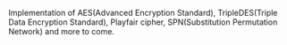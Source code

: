 Implementation of AES(Advanced Encryption Standard), TripleDES(Triple Data Encryption Standard), Playfair cipher, SPN(Substitution Permutation Network) and more to come.
